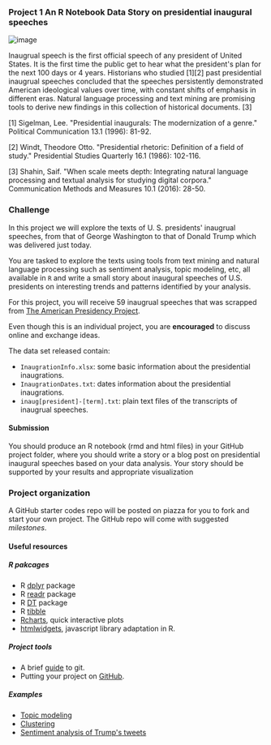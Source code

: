 ### Project 1 An R Notebook Data Story on presidential inaugural speeches

![image](../figs/GWspeech.jpg)

Inaugrual speech is the first official speech of any president of United States. It is the first time the public get to hear what the president's plan for the next 100 days or 4 years. Historians who studied [1][2] past presidential inaugrual speeches concluded that the speeches persistently demonstrated American ideological values over time, with constant shifts of emphasis in different eras. Natural language processing and text mining are promising tools to derive new findings in this collection of historical documents. [3]

[1] Sigelman, Lee. "Presidential inaugurals: The modernization of a genre." Political Communication 13.1 (1996): 81-92.

[2] Windt, Theodore Otto. "Presidential rhetoric: Definition of a field of study." Presidential Studies Quarterly 16.1 (1986): 102-116.

[3] Shahin, Saif. "When scale meets depth: Integrating natural language processing and textual analysis for studying digital corpora." Communication Methods and Measures 10.1 (2016): 28-50.

### Challenge 

In this project we will explore the texts of U. S. presidents' inaugrual speeches, from that of George Washington to that of Donald Trump which was delivered just today. 

You are tasked to explore the texts using tools from text mining and natural language processing such as sentiment analysis, topic modeling, etc, all available in `R` and write a small story about inaugural speeches of U.S. presidents on interesting trends and patterns identified by your analysis. 

For this project, you will receive 59 inaugrual speeches that was scrapped from [The American Presidency Project](http://www.presidency.ucsb.edu/inaugurals.php). 

Even though this is an individual project, you are **encouraged** to discuss online and exchange ideas. 

The data set released contain:

+ `InaugrationInfo.xlsx`: some basic information about the presidential inaugrations.
+ `InaugrationDates.txt`: dates information about the presidential inaugrations. 
+ `inaug[president]-[term].txt`: plain text files of the transcripts of inaugrual speeches. 

#### Submission
You should produce an R notebook (rmd and html files) in your GitHub project folder, where you should write a story or a blog post on presidential inaugural speeches based on your data analysis. Your story should be supported by your results and appropriate visualization

### Project organization

A GitHub starter codes repo will be posted on piazza for you to fork and start your own project. The GitHub repo will come with suggested *milestones*. 

#### Useful resources

##### R pakcages
* R [dplyr](https://cran.rstudio.com/web/packages/dplyr/vignettes/introduction.html) package
* R [readr](https://github.com/hadley/readr) package
* R [DT](http://www.htmlwidgets.org/showcase_datatables.html) package
* R [tibble](https://cran.r-project.org/web/packages/tibble/vignettes/tibble.html)
* [Rcharts](http://rcharts.io/gallery/), quick interactive plots
* [htmlwidgets](http://www.htmlwidgets.org/), javascript library adaptation in R. 

##### Project tools
* A brief [guide](http://rogerdudler.github.io/git-guide/) to git.
* Putting your project on [GitHub](https://guides.github.com/introduction/getting-your-project-on-github/).
##### Examples
+ [Topic modeling](https://cran.r-project.org/web/packages/topicmodels/vignettes/topicmodels.pdf)
+ [Clustering](http://www.statmethods.net/advstats/cluster.html)
+ [Sentiment analysis of Trump's tweets](https://www.r-bloggers.com/sentiment-analysis-on-donald-trump-using-r-and-tableau/)

